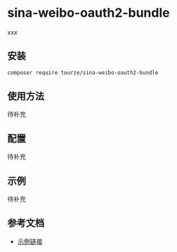 # sina-weibo-oauth2-bundle

xxx

## 安装

```bash
composer require tourze/sina-weibo-oauth2-bundle
```

## 使用方法

待补充

## 配置

待补充

## 示例

待补充

## 参考文档

- [示例链接](https://example.com)
